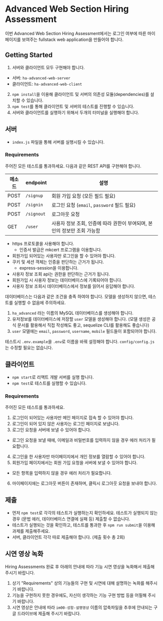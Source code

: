 # Advanced Web Section Hiring Assessment

이번 Advanced Web Section Hiring Assessment에서는 로그인 여부에 따른 마이페이지를 보여주는 fullstack web application을 만들어야 합니다.

## Getting Started

1. 서버와 클라이언트 모두 구현해야 합니다.
  - 서버: `ha-advanced-web-server`
  - 클라이언트: `ha-advanced-web-client`
2. `npm install`을 이용해 클라이언트 및 서버의 의존성 모듈(dependencies)를 설치할 수 있습니다.
3. `npm test`를 통해 클라이언트 및 서버의 테스트를 진행할 수 있습니다.
4. 서버와 클라이언트를 실행하기 위해서 두개의 터미널을 실행해야 합니다.

## 서버

- `index.js` 파일을 통해 서버를 실행시킬 수 있습니다.

### Requirements

주어진 모든 테스트를 통과하세요. 다음과 같은 REST API를 구현해야 합니다.

| 메소드    | endpoint     | 설명                                         |
| -------- | ------------ | ------------------------------------------- |
| POST     | `/signup`    | 회원 가입 요청 (모든 필드 필요)                 |
| POST     | `/signin`    | 로그인 요청 (`email`, `password` 필드 필요)    |
| POST     | `/signout`   | 로그아웃 요청                                 |
| GET      | `/user`      | 사용자 정보 조회, 인증에 따라 권한이 부여되며, 본인의 정보만 조회 가능함 |

- https 프로토콜을 사용해야 합니다.
  - 인증서 발급은 mkcert 프로그램을 이용합니다.
- 회원가입 되어있는 사용자만 로그인을 할 수 있어야 합니다.
- 쿠키 및 세션 객체는 인증을 판단하는 근거가 됩니다.
  - express-session을 이용합니다.
- 사용자 정보 조회 api는 권한을 판단하는 근거가 됩니다.
- 회원가입 시 사용자 정보는 데이터베이스에 기록되어야 합니다.
- 사용자 정보 조회시 데이터베이스에서 정보를 읽어서 응답해야 합니다.

데이터베이스는 다음과 같은 조건을 충족 하여야 합니다. 모델을 생성하지 않으면, 테스트를 실행할 수 없음에 주의하세요.

1. `ha_advanced` 라는 이름의 MySQL 데이터베이스를 생성해야 합니다.
2. 유저정보를 데이터베이스에 저장할 `user` 모델을 생성해야 합니다. (모델 생성은 공식 문서를 활용해서 직접 작성해도 좋고, sequelize CLI를 활용해도 좋습니다)
3. `user` 모델에는 `email`, `password`, `username`, `mobile` 필드들이 포함되어야 합니다.

테스트시 `.env.example`을 `.env`로 이름을 바꿔 설정해야 합니다. `config/config.js`는 수정할 필요는 없습니다.

## 클라이언트

- `npm start`로 리액트 개발 서버를 실행 합니다.
- `npm test`로 테스트를 실행할 수 있습니다.

### Requirements

주어진 모든 테스트를 통과하세요.

1. 로그인이 되어있는 사용자만 메인 페이지로 접속 할 수 있어야 합니다.
2. 로그인이 되어 있지 않은 사용자는 로그인 페이지로 보냅니다.
3. 로그인 요청을 서버에 보낼 수 있어야 합니다.
  - 로그인 요청을 보낼 때에, 이메일과 비밀번호를 입력하지 않을 경우 에러 처리가 필요합니다.
4. 로그인을 한 사용자만 마이페이지에서 개인 정보를 열람할 수 있어야 합니다.
5. 회원가입 페이지에서는 회원 가입 요청을 서버에 보낼 수 있어야 합니다.
  - 모든 항목을 입력하지 않을 경우 에러 처리가 필요합니다.
6. 마이페이지에는 로그아웃 버튼이 존재하며, 클릭시 로그아웃 요청을 보내야 합니다.

## 제출

- 먼저 `npm test`로 각각의 테스트가 실행하는지 확인하세요. 테스트가 실행되지 않는 경우 (문법 에러, 데이터베이스 연결에 실패 등) 제출할 수 없습니다.
- 테스트가 실행되는 것을 확인하고, 테스트를 통과한 후 `npm run submit`을 이용해 과제를 제출해주세요.
- 서버, 클라이언트 각각 따로 제출해야 합니다. (제출 횟수 총 2회)

## 시연 영상 녹화

Hiring Assessments 완료 후 아래의 안내에 따라 기능 시연 영상을 녹화해서 제출해 주시기 바랍니다.

1. 상기 "Requirements" 상의 기능들의 구현 및 시연에 대해 설명하는 녹화를 해주시기 바랍니다.
2. 기능을 구현하지 못한 경우에도, 자신이 생각하는 기능 구현 방법 등을 어필해 주시기 바랍니다.
3. 시연 영상은 안내에 따라 `im00-성함-설명영상` 이름의 압축파일을 추후에 안내되는 구글 드라이브에 제출해 주시기 바랍니다.
